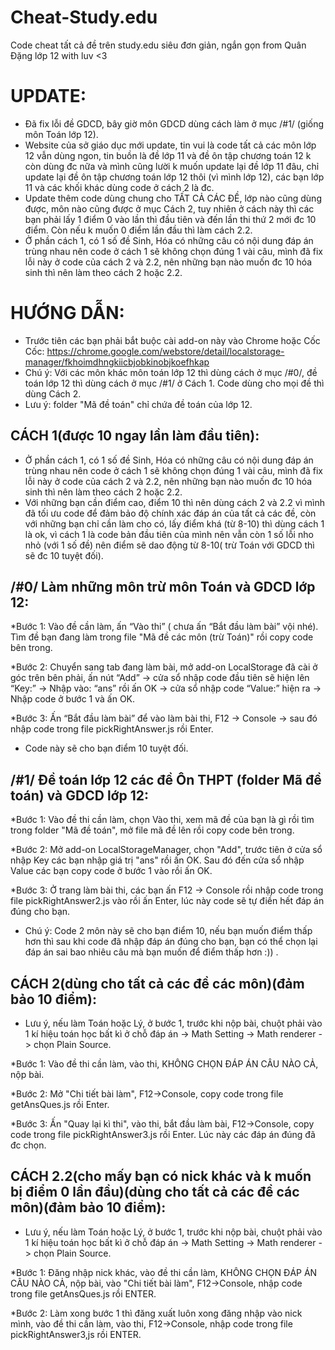 # Cheat-Study.edu
Code cheat tất cả đề trên study.edu siêu đơn giản, ngắn gọn from Quân Đặng lớp 12 with luv <3

# UPDATE:
* Đã fix lỗi đề GDCD, bây giờ môn GDCD dùng cách làm ở mục /#1/ (giống môn Toán lớp 12).
* Website của sở giáo dục mới update, tin vui là code tất cả các môn lớp 12 vẫn dùng ngon, tin buồn là đề lớp 11 và đề ôn tập chương toán 12 k còn dùng đc nữa và mình cũng lười k muốn update lại đề lớp 11 đâu, chỉ update lại đề ôn tập chương toán lớp 12 thôi (vì mình lớp 12), các bạn lớp 11 và các khối khác dùng code ở cách 2 là đc.
* Update thêm code dùng chung cho TẤT CẢ CÁC ĐỀ, lớp nào cũng dùng được, môn nào cũng được ở mục Cách 2, tuy nhiên ở cách này thì các bạn phải lấy 1 điểm 0 vào lần thì đầu tiên và đến lần thi thứ 2 mới đc 10 điểm. Còn nếu k muốn 0 điểm lần đầu thì làm cách 2.2.
* Ở phần cách 1, có 1 số đề Sinh, Hóa có những câu có nội dung đáp án trùng nhau nên code ở cách 1 sẽ không chọn đúng 1 vài câu, mình đã fix lỗi này ở code của cách 2 và 2.2, nên những bạn nào muốn đc 10 hóa sinh thì nên làm theo cách 2 hoặc 2.2.

# HƯỚNG DẪN:
* Trước tiên các bạn phải bắt buộc cài add-on này vào Chrome hoặc Cốc Cốc:
 https://chrome.google.com/webstore/detail/localstorage-manager/fkhoimdhngkiicbjobkinobjkoefhkap
* Chú ý: Với các môn khác môn toán lớp 12 thì dùng cách ở mục /#0/, đề toán lớp 12 thì dùng cách ở mục /#1/ ở Cách 1. Code dùng cho mọi đề thì dùng Cách 2.
* Lưu ý: folder "Mã đề toán" chỉ chứa đề toán của lớp 12.

## CÁCH 1(được 10 ngay lần làm đầu tiên):
* Ở phần cách 1, có 1 số đề Sinh, Hóa có những câu có nội dung đáp án trùng nhau nên code ở cách 1 sẽ không chọn đúng 1 vài câu, mình đã fix lỗi này ở code của cách 2 và 2.2, nên những bạn nào muốn đc 10 hóa sinh thì nên làm theo cách 2 hoặc 2.2.
* Với những bạn cần điểm cao, điểm 10 thì nên dùng cách 2 và 2.2 vì mình đã tối ưu code để đảm bảo độ chính xác đáp án của tất cả các đề, còn với những bạn chỉ cần làm cho có, lấy điểm khá (từ 8-10) thì dùng cách 1 là ok, vì cách 1 là code bản đầu tiên của mình nên vẫn còn 1 số lỗi nho nhỏ (với 1 số đề) nên điểm sẽ dao động từ 8-10( trừ Toán với GDCD thì sẽ đc 10 tuyệt đối).

## /#0/ Làm những môn trừ môn Toán và GDCD lớp 12:

*Bước 1: Vào đề cần làm, ấn “Vào thi” ( chưa ấn “Bắt đầu làm bài” vội nhé). Tìm đề bạn đang làm trong file "Mã đề các môn (trừ Toán)" rồi copy code bên trong.
   
*Bước 2: Chuyển sang tab đang làm bài, mở add-on LocalStorage đã cài ở góc trên bên phải, ấn nút “Add” -> cửa sổ nhập code đầu tiên sẽ hiện lên “Key:” -> Nhập vào: “ans” rồi ấn OK -> cửa sổ nhập code “Value:” hiện ra -> Nhập code ở bước 1 và ấn OK.
   
*Bước 3: Ấn “Bắt đầu làm bài” để vào làm bài thi, F12 -> Console -> sau đó nhập code trong file pickRightAnswer.js rồi Enter.

* Code này sẽ cho bạn điểm 10 tuyệt đối.

 
## /#1/ Đề toán lớp 12 các đề Ôn THPT (folder Mã đề toán) và GDCD lớp 12:

*Bước 1: Vào đề thi cần làm, chọn Vào thi, xem mã đề của bạn là gì rồi tìm trong folder "Mã đề toán", mở file mã đề lên rồi copy code bên trong.

*Bước 2: Mở add-on LocalStorageManager, chọn "Add", trước tiên ở cửa sổ nhập Key các bạn nhập giá trị "ans" rồi ấn OK. Sau đó đến cửa sổ nhập Value các bạn copy code ở bước 1 vào rồi ấn OK.

*Bước 3: Ở trang làm bài thi, các bạn ấn F12 -> Console rồi nhập code trong file pickRightAnswer2.js vào rồi ấn Enter, lúc này code sẽ tự điền hết đáp án đúng cho bạn.
 
* Chú ý: Code 2 môn này sẽ cho bạn điểm 10, nếu bạn muốn điểm thấp hơn thì sau khi code đã nhập đáp án đúng cho bạn, bạn có thể chọn lại đáp án sai bao nhiêu câu mà bạn muốn để điểm thấp hơn :)) .


## CÁCH 2(dùng cho tất cả các đề các môn)(đảm bảo 10 điểm):
* Lưu ý, nếu làm Toán hoặc Lý, ở bước 1, trước khi nộp bài, chuột phải vào 1 kí hiệu toán học bất kì ở chỗ đáp án -> Math Setting -> Math renderer -> chọn Plain Source. 
 
*Bước 1: Vào đề thi cần làm, vào thi, KHÔNG CHỌN ĐÁP ÁN CÂU NÀO CẢ, nộp bài.

*Bước 2: Mở "Chi tiết bài làm", F12->Console, copy code trong file getAnsQues.js rồi Enter.

*Bước 3: Ấn "Quay lại kì thi", vào thi, bắt đầu làm bài, F12->Console, copy code trong file pickRightAnswer3.js rồi Enter. Lúc này các đáp án đúng đã đc chọn.


## CÁCH 2.2(cho mấy bạn có nick khác và k muốn bị điểm 0 lần đầu)(dùng cho tất cả các đề các môn)(đảm bảo 10 điểm):
* Lưu ý, nếu làm Toán hoặc Lý, ở bước 1, trước khi nộp bài, chuột phải vào 1 kí hiệu toán học bất kì ở chỗ đáp án -> Math Setting -> Math renderer -> chọn Plain Source. 

*Bước 1: Đăng nhập nick khác, vào đề thi cần làm, KHÔNG CHỌN ĐÁP ÁN CÂU NÀO CẢ, nộp bài, vào "Chi tiết bài làm", F12->Console, nhập code trong file getAnsQues.js rồi ENTER.

*Bước 2: Làm xong bước 1 thì đăng xuất luôn xong đăng nhập vào nick mình, vào đề thi cần làm, vào thi, F12->Console, nhập code trong file pickRightAnswer3,js rồi ENTER.

